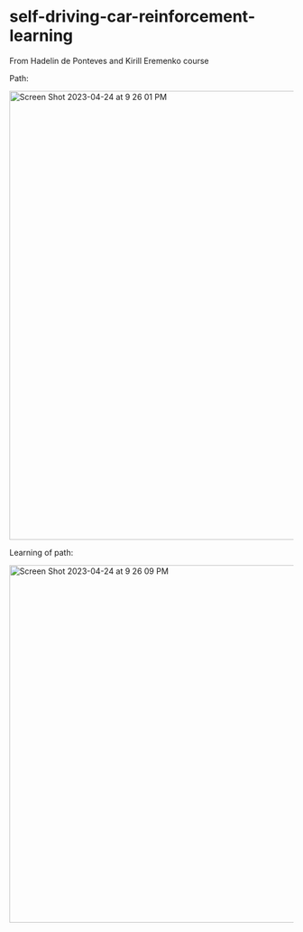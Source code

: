# self-driving-car-reinforcement-learning

From Hadelin de Ponteves and Kirill Eremenko course 

Path:

<img width="796" alt="Screen Shot 2023-04-24 at 9 26 01 PM" src="https://user-images.githubusercontent.com/91084749/234096090-7e6803d1-9b18-401c-954d-473bd366edb7.png">

Learning of path:


<img width="634" alt="Screen Shot 2023-04-24 at 9 26 09 PM" src="https://user-images.githubusercontent.com/91084749/234096240-7449b9a4-4342-479a-a2f5-77ddcdfdbe01.png">
